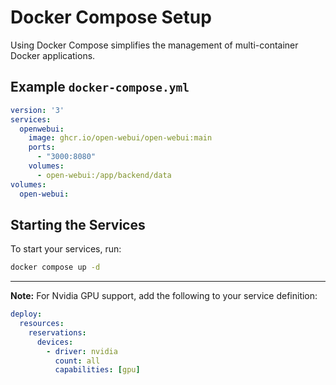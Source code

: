 
# Docker Compose Setup

Using Docker Compose simplifies the management of multi-container Docker applications.

## Example `docker-compose.yml`

```yaml
version: '3'
services:
  openwebui:
    image: ghcr.io/open-webui/open-webui:main
    ports:
      - "3000:8080"
    volumes:
      - open-webui:/app/backend/data
volumes:
  open-webui:
```

## Starting the Services

To start your services, run:

```bash
docker compose up -d
```

---

**Note:** For Nvidia GPU support, add the following to your service definition:

```yaml
deploy:
  resources:
    reservations:
      devices:
        - driver: nvidia
          count: all
          capabilities: [gpu]
```
